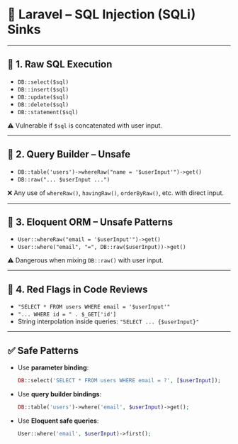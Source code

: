 # 🐘 **Laravel – SQL Injection (SQLi) Sinks**

---

## 🔹 1. Raw SQL Execution

* `DB::select($sql)`
* `DB::insert($sql)`
* `DB::update($sql)`
* `DB::delete($sql)`
* `DB::statement($sql)`

⚠️ Vulnerable if `$sql` is concatenated with user input.

---

## 🔹 2. Query Builder – Unsafe

* `DB::table('users')->whereRaw("name = '$userInput'")->get()`
* `DB::raw("... $userInput ...")`

❌ Any use of `whereRaw()`, `havingRaw()`, `orderByRaw()`, etc. with direct input.

---

## 🔹 3. Eloquent ORM – Unsafe Patterns

* `User::whereRaw("email = '$userInput'")->get()`
* `User::where("email", "=", DB::raw($userInput))->get()`

⚠️ Dangerous when mixing `DB::raw()` with user input.

---

## 🔹 4. Red Flags in Code Reviews

* `"SELECT * FROM users WHERE email = '$userInput'"`
* `"... WHERE id = " . $_GET['id']`
* String interpolation inside queries: `"SELECT ... {$userInput}"`

---

## ✅ Safe Patterns

* Use **parameter binding**:

  ```php
  DB::select('SELECT * FROM users WHERE email = ?', [$userInput]);
  ```
* Use **query builder bindings**:

  ```php
  DB::table('users')->where('email', $userInput)->get();
  ```
* Use **Eloquent safe queries**:

  ```php
  User::where('email', $userInput)->first();
  ```
